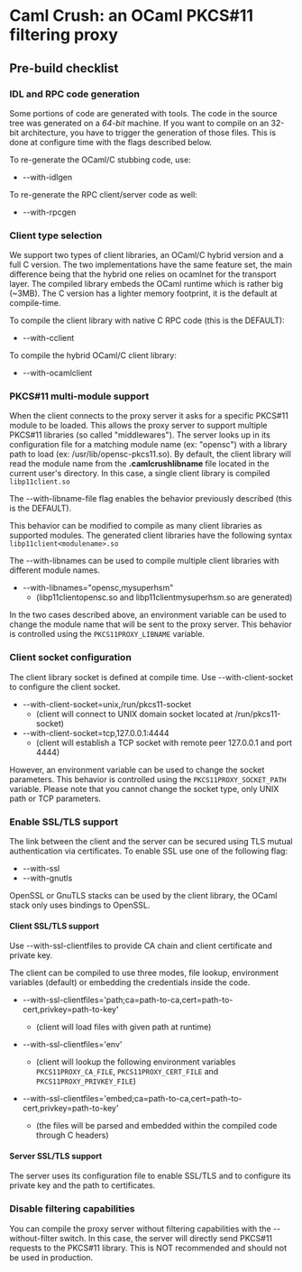 # Caml Crush: an OCaml PKCS#11 filtering proxy

## Pre-build checklist

### IDL and RPC code generation

Some portions of code are generated with tools. 
The code in the source tree was generated on a *64-bit* machine.
If you want to compile on an 32-bit architecture, you have to trigger the generation of those files. 
This is done at configure time with the flags described below.

To re-generate the OCaml/C stubbing code, use:

  * --with-idlgen

To re-generate the RPC client/server code as well:

  * --with-rpcgen

### Client type selection
We support two types of client libraries, an OCaml/C hybrid version and a full C version.
The two implementations have the same feature set, the main difference being that the hybrid one relies on 
ocamlnet for the transport layer. The compiled library embeds the OCaml runtime which is rather big (~3MB).
The C version has a lighter memory footprint, it is the default at compile-time.

To compile the client library with native C RPC code (this is the DEFAULT):

  * --with-cclient

To compile the hybrid OCaml/C client library:

  * --with-ocamlclient

### PKCS#11 multi-module support
When the client connects to the proxy server it asks for a specific PKCS#11 module to be loaded. This allows the proxy server to support
multiple PKCS#11 libraries (so called "middlewares").
The server looks up in its configuration file for a matching module name (ex: "opensc") with a library path to load (ex: /usr/lib/opensc-pkcs11.so).
By default, the client library will read the module name from the **.camlcrushlibname** file located in the current user's directory. In this case, a single client library is compiled `libp11client.so`

The --with-libname-file flag enables the behavior previously described (this is the DEFAULT).

This behavior can be modified to compile as many client libraries as supported modules.
The generated client libraries have the following syntax `libp11client<modulename>.so`

The --with-libnames can be used to compile multiple client libraries with different module names.

  * --with-libnames="opensc,mysuperhsm"
    * (libp11clientopensc.so and libp11clientmysuperhsm.so are generated)

In the two cases described above, an environment variable can be used to change the module name that will be sent to the proxy server.
This behavior is controlled using the `PKCS11PROXY_LIBNAME` variable.

### Client socket configuration
The client library socket is defined at compile time.
Use --with-client-socket to configure the client socket.

  * --with-client-socket=unix,/run/pkcs11-socket
    * (client will connect to UNIX domain socket located at /run/pkcs11-socket)
  * --with-client-socket=tcp,127.0.0.1:4444
    * (client will establish a TCP socket with remote peer 127.0.0.1 and port 4444)

However, an environment variable can be used to change the socket parameters.
This behavior is controlled using the `PKCS11PROXY_SOCKET_PATH` variable.
Please note that you cannot change the socket type, only UNIX path or TCP parameters.

### Enable SSL/TLS support
The link between the client and the server can be secured using TLS mutual
authentication via certificates.
To enable SSL use one of the following flag:

  * --with-ssl
  * --with-gnutls

OpenSSL or GnuTLS stacks can be used by the client library, the OCaml stack only uses bindings to OpenSSL.

#### Client SSL/TLS support
Use --with-ssl-clientfiles to provide CA chain and client certificate and private key.

The client can be compiled to use three modes, file lookup, environment variables (default) or embedding the credentials inside the code.

  * --with-ssl-clientfiles='path;ca=path-to-ca,cert=path-to-cert,privkey=path-to-key'
    * (client will load files with given path at runtime)

  * --with-ssl-clientfiles='env'
    * (client will lookup the following environment variables `PKCS11PROXY_CA_FILE`, `PKCS11PROXY_CERT_FILE` and `PKCS11PROXY_PRIVKEY_FILE`)

  * --with-ssl-clientfiles='embed;ca=path-to-ca,cert=path-to-cert,privkey=path-to-key'
    * (the files will be parsed and embedded within the compiled code through C headers)

#### Server SSL/TLS support
The server uses its configuration file to enable SSL/TLS and to configure its private key and the path to certificates.

### Disable filtering capabilities
You can compile the proxy server without filtering capabilities with the --without-filter switch.
In this case, the server will directly send PKCS#11 requests to the PKCS#11 library.
This is NOT recommended and should not be used in production.
